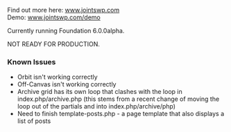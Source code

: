 Find out more here: www.jointswp.com  
Demo: www.jointswp.com/demo

Currently running Foundation 6.0.0alpha.

NOT READY FOR PRODUCTION.

### Known Issues
- Orbit isn't working correctly
- Off-Canvas isn't working correctly
- Archive grid has its own loop that clashes with the loop in index.php/archive.php (this stems from a recent change of moving the loop out of the partials and into index.php/archive/php)
- Need to finish template-posts.php - a page template that also displays a list of posts
